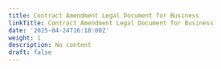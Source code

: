 ```yaml
---
title: Contract Amendment Legal Document for Business
linkTitle: Contract Amendment Legal Document for Business
date: '2025-04-24T16:18:00Z'
weight: 1
description: No content
draft: false
---
```



